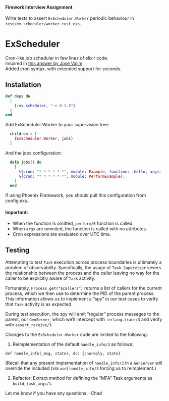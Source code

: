 
#### Firework Interview Assignment
Write tests to assert `ExScheduler.Worker` periodic behaviour in `test/ex_scheduler/worker_test.exs`.

# ExScheduler

Cron-like job scheduler in few lines of elixir code.  
Inspired in [this answer by José Valim](https://stackoverflow.com/a/32097971).  
Added cron syntax, with extended support for seconds.

## Installation

```elixir
def deps do
  [
    {:ex_scheduler, "~> 0.1.0"}
  ]
end
```

Add ExScheduler.Worker to your supervision tree:
```elixir
  children = [
    {ExScheduler.Worker, jobs}
  ]
```

And the jobs configuration:
```elixir
  defp jobs() do
    [
      %{cron: "* * * * * *", module: Example, function: :hello, args: ["world"]},
      %{cron: "* * * * * *", module: PerformExample},
    ]
  end
```

If using Phoenix Framework, you should pull this configuration from config.exs.

#### Important:
- When the function is omitted, `perform/0` function is called.
- When `args` are ommited, the function is called with no attributes.
- Cron expressions are evaluated over UTC time.

## Testing

Attempting to test  `Task` execution across process boundaries is ultimately a problem of observability. Specifically, the usage of `Task.Supervisor` severs the relationship between the process and the caller leaving no way for the caller to be explicitly aware of `Task` activity.

Fortunately, `Process.get("$callers")`  returns a list of callers for the current process, which we then use to determine the PID of the parent process. This information allows us to implement a “spy” in our test cases to verify that `Task` activity is as expected.

During test execution, the spy will emit “regular” process messages to the parent, our `GenServer`, which we’ll intercept with `:erlang.trace/3` and verify with `assert_receive/3`.

Changes to the `ExScheduler.Worker` code are limited to the following:

1. Reimplementation of the default `handle_info/3` as follows:

`def handle_info(_msg, state), do: {:noreply, state}`

(Recall that any present implementation of `handle_info/3` in a `GenServer` will override the included (via `use`)  `handle_info/3` forcing us to reimplement.)

2. Refactor: Extract method for defining the “MFA” Task arguments as `build_task_args/1`.

Let me know if you have any questions. -Chad
